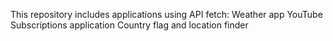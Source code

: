 This repository includes applications using API fetch: 
Weather app
YouTube Subscriptions application
Country flag and location finder
